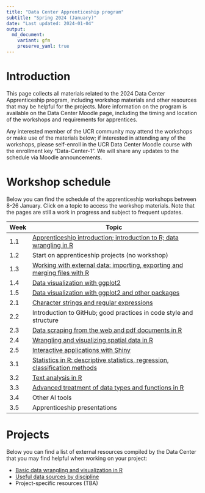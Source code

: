 ```yaml
---
title: "Data Center Apprenticeship program"
subtitle: "Spring 2024 (January)"
date: "Last updated: 2024-01-04"
output:
  md_document:
    variant: gfm
    preserve_yaml: true
---
```


# Introduction

This page collects all materials related to the 2024 Data Center
Apprenticeship program, including workshop materials and other resources
that may be helpful for the projects. More information on the program is
available on the Data Center Moodle page, including the timing and
location of the workshops and requirements for apprentices.

Any interested member of the UCR community may attend the workshops or
make use of the materials below; if interested in attending any of the
workshops, please self-enroll in the UCR Data Center Moodle course with
the enrollment key “Data-Center-1”. We will share any updates to the
schedule via Moodle announcements.

# Workshop schedule

Below you can find the schedule of the apprenticeship workshops between
8-26 January. Click on a topic to access the workshop materials. Note
that the pages are still a work in progress and subject to frequent
updates.

| Week | Topic                                                                                     |
|------|-------------------------------------------------------------------------------------------|
| 1.1  | [Apprenticeship introduction; introduction to R; data wrangling in R](intro)              |
| 1.2  | Start on apprenticeship projects (no workshop)                                            |
| 1.3  | [Working with external data: importing, exporting and merging files with R](data)         |
| 1.4  | [Data visualization with ggplot2](visualization)                                          |
| 1.5  | [Data visualization with ggplot2 and other packages](visualization)                       |
| 2.1  | [Character strings and regular expressions](strings)                                      |
| 2.2  | Introduction to GitHub; good practices in code style and structure                        |
| 2.3  | [Data scraping from the web and pdf documents in R](scraping)                             |
| 2.4  | [Wrangling and visualizing spatial data in R](spatial)                                    |
| 2.5  | [Interactive applications with Shiny](shiny)                                              |
| 3.1  | [Statistics in R: descriptive statistics, regression, classification methods](statistics) |
| 3.2  | [Text analysis in R](text)                                                                |
| 3.3  | [Advanced treatment of data types and functions in R](data-types)                         |
| 3.4  | Other AI tools                                                                            |
| 3.5  | Apprenticeship presentations                                                              |

# Projects

Below you can find a list of external resources compiled by the Data
Center that you may find helpful when working on your project:

- [Basic data wrangling and visualization in R](../tutorial/links)
- [Useful data sources by discipline](../tutorial/data)
- Project-specific resources (TBA)
